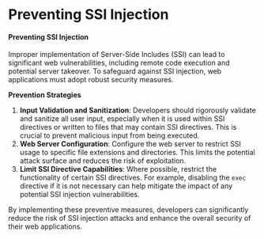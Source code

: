 # Preventing SSI Injection

#### Preventing SSI Injection

Improper implementation of Server-Side Includes (SSI) can lead to significant web vulnerabilities, including remote code execution and potential server takeover. To safeguard against SSI injection, web applications must adopt robust security measures.

**Prevention Strategies**

1. **Input Validation and Sanitization**: Developers should rigorously validate and sanitize all user input, especially when it is used within SSI directives or written to files that may contain SSI directives. This is crucial to prevent malicious input from being executed.
2. **Web Server Configuration**: Configure the web server to restrict SSI usage to specific file extensions and directories. This limits the potential attack surface and reduces the risk of exploitation.
3. **Limit SSI Directive Capabilities**: Where possible, restrict the functionality of certain SSI directives. For example, disabling the `exec` directive if it is not necessary can help mitigate the impact of any potential SSI injection vulnerabilities.

By implementing these preventive measures, developers can significantly reduce the risk of SSI injection attacks and enhance the overall security of their web applications.
